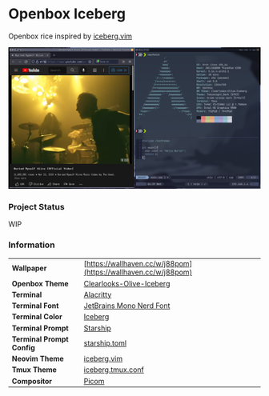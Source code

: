 # Openbox Iceberg

Openbox rice inspired by [iceberg.vim](https://github.com/cocopon/iceberg.vim)

![Screenshot](screenshot.png)

### Project Status

WIP

### Information

|  |  |
| ------------- | ------------- |
| **Wallpaper**  | [https://wallhaven.cc/w/j88pom](https://wallhaven.cc/w/j88pom) |
| **Openbox Theme**  | [Clearlooks-Olive-Iceberg](Clearlooks-Olive-Iceberg) |
| **Terminal**  | [Alacritty](https://github.com/alacritty/alacritty) |
| **Terminal Font**  | [JetBrains Mono Nerd Font](https://github.com/ryanoasis/nerd-fonts) |
| **Terminal Color**  | [Iceberg](https://github.com/alacritty/alacritty/wiki/Color-schemes#iceberg) |
| **Terminal Prompt**  | [Starship](https://github.com/starship/starship) |
| **Terminal Prompt Config**  | [starship.toml](https://github.com/mickimnet/myth-prompt-themes/blob/main/dark/pointed/starship/starship.toml) |
| **Neovim Theme**  | [iceberg.vim](https://github.com/cocopon/iceberg.vim) |
| **Tmux Theme**  | [iceberg.tmux.conf](https://github.com/gkeep/iceberg-dark#iceberg-dark) |
| **Compositor**  | [Picom](https://github.com/yshui/picom) |